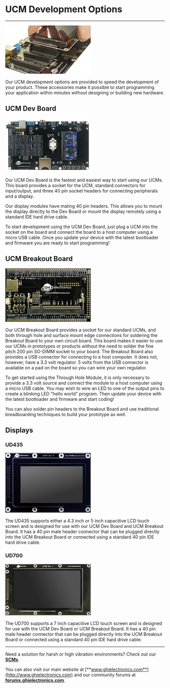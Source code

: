 # UCM Development Options
---
![G400 Dev Board](../ucm/images/accessories-noborder.jpg)

Our UCM development options are provided to speed the development of your product.  These accessories make it possible to start programming your application within minutes without designing or building new hardware.

## UCM Dev Board
![UCM Dev board](images/ucm_dev_board_noborder.jpg)

Our UCM Dev Board is the fastest and easiest way to start using our UCMs.  This board provides a socket for the UCM, standard connectors for input/output, and three 40 pin socket headers for connecting peripherals and a display.

Our display modules have mating 40 pin headers.  This allows you to mount the display directly to the Dev Board or mount the display remotely using a standard IDE hard drive cable.
  
To start development using the UCM Dev Board, just plug a UCM into the socket on the board and connect the board to a host computer using a micro USB cable.  Once you update your device with the latest bootloader and firmware you are ready to start programming!

## UCM Breakout Board
![UCM Breakout](images/ucm-breakout.jpg)

Our UCM Breakout Board provides a socket for our standard UCMs, and both through hole and surface mount edge connections for soldering the Breakout Board to your own circuit board.  This board makes it easier to use our UCMs in prototypes or products without the need to solder the fine pitch 200 pin SO-DIMM socket to your board.  The Breakout Board also provides a USB connector for connecting to a host computer.  It does not, however, have a 3.3 volt regulator.  5 volts from the USB connector is available on a pad on the board so you can wire your own regulator.

To get started using the Through Hole Module, it is only necessary to provide a 3.3 volt source and connect the module to a host computer using a micro USB cable.  You may wish to wire an LED to one of the output pins to create a blinking LED "hello world" program.  Then update your device with the latest bootloader and firmware and start coding!

You can also solder pin headers to the Breakout Board and use traditional breadboarding techniques to build your prototype as well.

## Displays

### UD435
![UD435](images/ud435.jpg)

The UD435 supports either a 4.3 inch or 5 inch capacitive LCD touch screen and is designed for use with our UCM Dev Board and UCM Breakout Board.  It has a 40 pin male header connector that can be plugged directly into the UCM Breakout Board or connected using a standard 40 pin IDE hard drive cable.

### UD700
![UD700](images/ud700.jpg)

The UD700 supports a 7 inch capacitive LCD touch screen and is designed for use with the UCM Dev Board or UCM Breakout Board.  It has a 40 pin male header connector that can be plugged directly into the UCM Breakout Board or connected using a standard 40 pin IDE hard drive cable.

***

Need a solution for harsh or high vibration environments?  Check out our [**SCMs**](../scm/intro.md).

You can also visit our main website at [**www.ghielectronics.com**](http://www.ghielectronics.com) and our community forums at [**forums.ghielectronics.com**](https://forums.ghielectronics.com/).